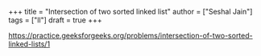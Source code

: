 +++
title = "Intersection of two sorted linked list"
author = ["Seshal Jain"]
tags = ["ll"]
draft = true
+++

<https://practice.geeksforgeeks.org/problems/intersection-of-two-sorted-linked-lists/1>
